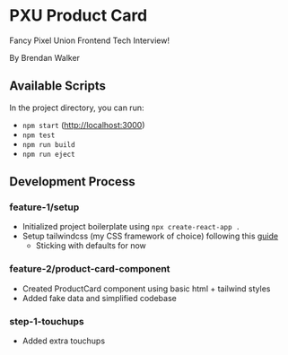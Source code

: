 # PXU Product Card

Fancy Pixel Union Frontend Tech Interview!

By Brendan Walker

## Available Scripts

In the project directory, you can run:

- `npm start` ([http://localhost:3000](http://localhost:3000))
- `npm test`
- `npm run build`
- `npm run eject`

## Development Process

### feature-1/setup

- Initialized project boilerplate using `npx create-react-app .`
- Setup tailwindcss (my CSS framework of choice) following this [guide](https://tailwindcss.com/docs/guides/create-react-app)
    - Sticking with defaults for now

### feature-2/product-card-component

- Created ProductCard component using basic html + tailwind styles
- Added fake data and simplified codebase

### step-1-touchups

- Added extra touchups
